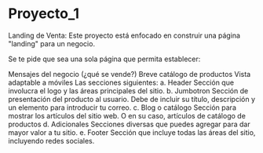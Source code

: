 # Proyecto_1
Landing de Venta:
Este proyecto está enfocado en construir una página "landing" para un negocio.

Se te pide que sea una sola página que permita establecer:

Mensajes del negocio (¿qué se vende?)
Breve catálogo de productos
Vista adaptable a móviles
Las secciones siguientes:
    a. Header Sección que involucra el logo y las áreas principales del sitio.
    b. Jumbotron Sección de presentación del producto al usuario. Debe de incluir su título, descripción y un elemento para introducir tu correo.
    c. Blog o catálogo Sección para mostrar los artículos del sitio web. O en su caso, artículos de catálogo de productos
    d. Adicionales Secciones diversas que puedes agregar para dar mayor valor a tu sitio.
    e. Footer Sección que incluye todas las áreas del sitio, incluyendo redes sociales.